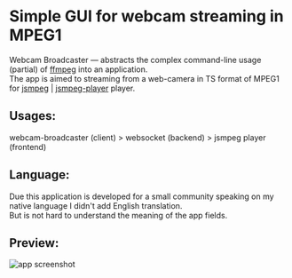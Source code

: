 # Simple GUI for webcam streaming in MPEG1
Webcam Broadcaster — abstracts the complex command-line usage (partial) of [ffmpeg](https://www.ffmpeg.org/) into an application.  
The app is aimed to streaming from a web-camera in TS format of MPEG1 for [jsmpeg](https://github.com/phoboslab/jsmpeg) | [jsmpeg-player](https://github.com/cycjimmy/jsmpeg-player) player.

## Usages:
webcam-broadcaster (client) > websocket (backend) > jsmpeg player (frontend)

## Language:
Due this application is developed for a small community speaking on my native language I didn't add English translation.  
But is not hard to understand the meaning of the app fields.

## Preview:
![](https://github.com/raziEiL/webcam-broadcaster/blob/master/git-img/webcam-broadcaster-01.png "app screenshot")
